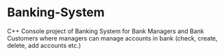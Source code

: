 # Banking-System
C++ Console project of Banking System for Bank Managers and Bank Customers where managers can manage accounts in bank (check, create, delete, add accounts etc.) 

